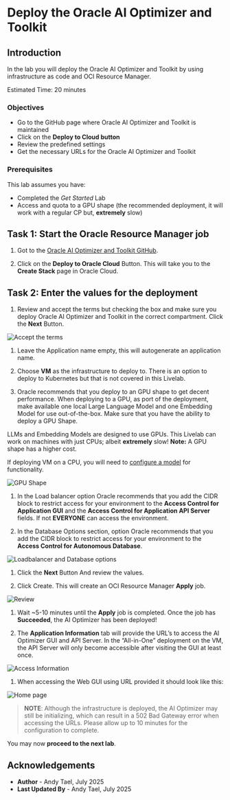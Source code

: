 # Deploy the Oracle AI Optimizer and Toolkit

## Introduction

In the lab you will deploy the Oracle AI Optimizer and Toolkit by using infrastructure as code and OCI Resource Manager.

Estimated Time: 20 minutes

### Objectives

* Go to the GitHub page where Oracle AI Optimizer and Toolkit is maintained
* Click on the **Deploy to Cloud button**
* Review the predefined settings
* Get the necessary URLs for the Oracle AI Optimizer and Toolkit

### Prerequisites

This lab assumes you have:

* Completed the *Get Started* Lab
* Access and quota to a GPU shape (the recommended deployment, it will work with a regular CP but, **extremely** slow)

## Task 1: Start the Oracle Resource Manager job

1. Got to the [Oracle AI Optimizer and Toolkit GitHub](https://github.com/oracle-samples/ai-optimizer).

1. Click on the **Deploy to Oracle Cloud** Button. This will take you to the **Create Stack** page in Oracle Cloud.

## Task 2: Enter the values for the deployment

1. Review and accept the terms but checking the box and make sure you deploy Oracle AI Optimizer and Toolkit in the correct compartment. Click the **Next** Button.

  ![Accept the terms](images/checkbox.png)

1. Leave the Application name empty, this will autogenerate an application name.

1. Choose **VM** as the infrastructure to deploy to. There is an option to deploy to Kubernetes but that is not covered in this Livelab.

1. Oracle recommends that you deploy to an GPU shape to get decent performance. When deploying to a GPU, as port of the deployment, make available one local Large Language Model and one Embedding Model for use out-of-the-box. Make sure that you have the ability to deploy a GPU Shape.

  LLMs and Embedding Models are designed to use GPUs. This Livelab can work on machines with just CPUs; albeit **extremely** slow! **Note:** A GPU shape has a higher cost.
  
  If deploying VM on a CPU, you will need to [configure a model](https://oracle-samples.github.io/ai-optimizer/client/configuration/model_config/index.html) for functionality.

  ![GPU Shape](images/appvm.png)

1. In the Load balancer option Oracle recommends that you add the CIDR block to restrict access for your environment to the **Access Control for Application GUI** and the **Access Control for Application API Server** fields. If not **EVERYONE** can access the environment.

1. In the Database Options section, option Oracle recommends that you add the CIDR block to restrict access for your environment to the **Access Control for Autonomous Database**.

  ![Loadbalancer and Database options](images/lbdboptions.png)

1. Click the **Next** Button And review the values.

1. Click Create. This will create an OCI Resource Manager **Apply** job.

  ![Review](images/lbdboptions.png)

1. Wait ~5-10 minutes until the **Apply** job is completed. Once the job has **Succeeded**, the AI Optimizer has been deployed!

1. The **Application Information** tab will provide the URL’s to access the AI Optimizer GUI and API Server. In the “All-in-One” deployment on the VM, the API Server will only become accessible after visiting the GUI at least once.

  ![Access Information](images/appinfo.png)

1. When accessing the Web GUI using URL provided it should look like this:

  ![Home page](images/homepage.png)

> **NOTE**: Although the infrastructure is deployed, the AI Optimizer may still be initializing, which can result in a 502 Bad Gateway error when accessing the URLs. Please allow up to 10 minutes for the configuration to complete.

You may now **proceed to the next lab**.

## Acknowledgements

* **Author** - Andy Tael, July 2025
* **Last Updated By** - Andy Tael, July 2025
